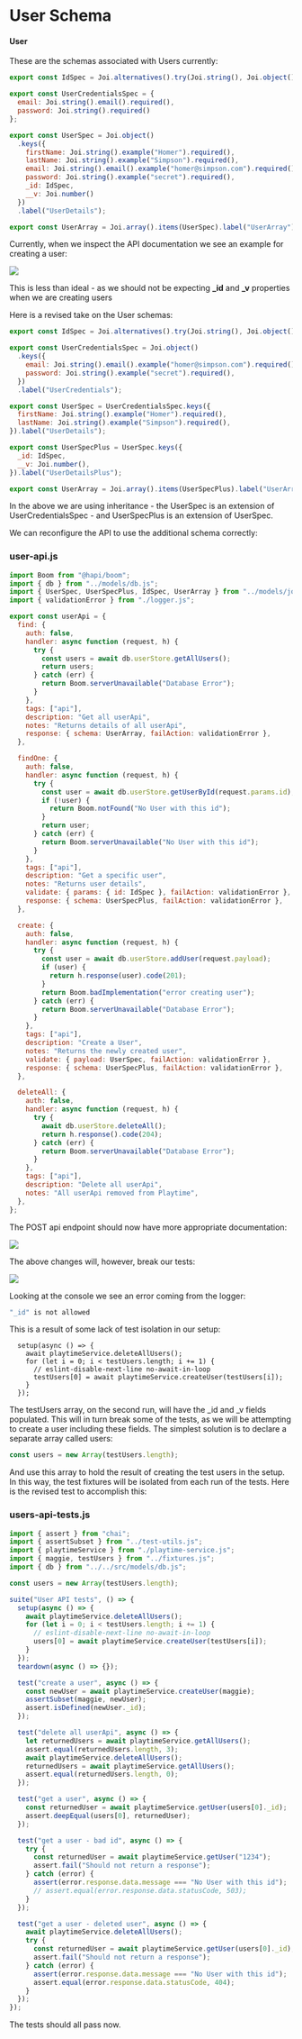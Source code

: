 # User Schema

#### User

These are the schemas associated with Users currently:

~~~javascript
export const IdSpec = Joi.alternatives().try(Joi.string(), Joi.object()).description("a valid ID");

export const UserCredentialsSpec = {
  email: Joi.string().email().required(),
  password: Joi.string().required()
};

export const UserSpec = Joi.object()
  .keys({
    firstName: Joi.string().example("Homer").required(),
    lastName: Joi.string().example("Simpson").required(),
    email: Joi.string().email().example("homer@simpson.com").required(),
    password: Joi.string().example("secret").required(),
    _id: IdSpec,
    __v: Joi.number()
  })
  .label("UserDetails");

export const UserArray = Joi.array().items(UserSpec).label("UserArray");
~~~

Currently, when we inspect the API documentation we see an example for creating a user:

![](img/01.png)

This is less than ideal - as we should not be expecting **_id** and **_v** properties when we are creating users

Here is a revised take on the User schemas:

~~~javascript
export const IdSpec = Joi.alternatives().try(Joi.string(), Joi.object()).description("a valid ID");

export const UserCredentialsSpec = Joi.object()
  .keys({
    email: Joi.string().email().example("homer@simpson.com").required(),
    password: Joi.string().example("secret").required(),
  })
  .label("UserCredentials");

export const UserSpec = UserCredentialsSpec.keys({
  firstName: Joi.string().example("Homer").required(),
  lastName: Joi.string().example("Simpson").required(),
}).label("UserDetails");

export const UserSpecPlus = UserSpec.keys({
  _id: IdSpec,
  __v: Joi.number(),
}).label("UserDetailsPlus");

export const UserArray = Joi.array().items(UserSpecPlus).label("UserArray");
~~~

In the above we are using inheritance - the UserSpec is an extension of UserCredentialsSpec - and UserSpecPlus is an extension of UserSpec.

We can reconfigure the API to use the additional schema correctly:

### user-api.js

~~~javascript
import Boom from "@hapi/boom";
import { db } from "../models/db.js";
import { UserSpec, UserSpecPlus, IdSpec, UserArray } from "../models/joi-schemas.js";
import { validationError } from "./logger.js";

export const userApi = {
  find: {
    auth: false,
    handler: async function (request, h) {
      try {
        const users = await db.userStore.getAllUsers();
        return users;
      } catch (err) {
        return Boom.serverUnavailable("Database Error");
      }
    },
    tags: ["api"],
    description: "Get all userApi",
    notes: "Returns details of all userApi",
    response: { schema: UserArray, failAction: validationError },
  },

  findOne: {
    auth: false,
    handler: async function (request, h) {
      try {
        const user = await db.userStore.getUserById(request.params.id);
        if (!user) {
          return Boom.notFound("No User with this id");
        }
        return user;
      } catch (err) {
        return Boom.serverUnavailable("No User with this id");
      }
    },
    tags: ["api"],
    description: "Get a specific user",
    notes: "Returns user details",
    validate: { params: { id: IdSpec }, failAction: validationError },
    response: { schema: UserSpecPlus, failAction: validationError },
  },

  create: {
    auth: false,
    handler: async function (request, h) {
      try {
        const user = await db.userStore.addUser(request.payload);
        if (user) {
          return h.response(user).code(201);
        }
        return Boom.badImplementation("error creating user");
      } catch (err) {
        return Boom.serverUnavailable("Database Error");
      }
    },
    tags: ["api"],
    description: "Create a User",
    notes: "Returns the newly created user",
    validate: { payload: UserSpec, failAction: validationError },
    response: { schema: UserSpecPlus, failAction: validationError },
  },

  deleteAll: {
    auth: false,
    handler: async function (request, h) {
      try {
        await db.userStore.deleteAll();
        return h.response().code(204);
      } catch (err) {
        return Boom.serverUnavailable("Database Error");
      }
    },
    tags: ["api"],
    description: "Delete all userApi",
    notes: "All userApi removed from Playtime",
  },
};
~~~

The POST api endpoint should now have more appropriate documentation:

![](img/02.png)

The above changes will, however, break our tests:

![](img/03.png)

Looking at the console we see an error coming from the logger:

~~~bash
"_id" is not allowed
~~~

This is a result of some lack of test isolation in our setup:

~~~javasc
  setup(async () => {
    await playtimeService.deleteAllUsers();
    for (let i = 0; i < testUsers.length; i += 1) {
      // eslint-disable-next-line no-await-in-loop
      testUsers[0] = await playtimeService.createUser(testUsers[i]);
    }
  });
~~~

The testUsers array, on the second run, will have the _id and _v fields populated. This will in turn break some of the tests, as we will be attempting to create a user including these fields. The simplest solution is to declare a separate array called users:

~~~javascript
const users = new Array(testUsers.length);
~~~

And use this array to hold the result of creating the test users in the setup. In this way, the test fixtures will be isolated from each run of the tests. Here is the revised test to accomplish this:

### users-api-tests.js

~~~javascript
import { assert } from "chai";
import { assertSubset } from "../test-utils.js";
import { playtimeService } from "./playtime-service.js";
import { maggie, testUsers } from "../fixtures.js";
import { db } from "../../src/models/db.js";

const users = new Array(testUsers.length);

suite("User API tests", () => {
  setup(async () => {
    await playtimeService.deleteAllUsers();
    for (let i = 0; i < testUsers.length; i += 1) {
      // eslint-disable-next-line no-await-in-loop
      users[0] = await playtimeService.createUser(testUsers[i]);
    }
  });
  teardown(async () => {});

  test("create a user", async () => {
    const newUser = await playtimeService.createUser(maggie);
    assertSubset(maggie, newUser);
    assert.isDefined(newUser._id);
  });

  test("delete all userApi", async () => {
    let returnedUsers = await playtimeService.getAllUsers();
    assert.equal(returnedUsers.length, 3);
    await playtimeService.deleteAllUsers();
    returnedUsers = await playtimeService.getAllUsers();
    assert.equal(returnedUsers.length, 0);
  });

  test("get a user", async () => {
    const returnedUser = await playtimeService.getUser(users[0]._id);
    assert.deepEqual(users[0], returnedUser);
  });

  test("get a user - bad id", async () => {
    try {
      const returnedUser = await playtimeService.getUser("1234");
      assert.fail("Should not return a response");
    } catch (error) {
      assert(error.response.data.message === "No User with this id");
      // assert.equal(error.response.data.statusCode, 503);
    }
  });

  test("get a user - deleted user", async () => {
    await playtimeService.deleteAllUsers();
    try {
      const returnedUser = await playtimeService.getUser(users[0]._id);
      assert.fail("Should not return a response");
    } catch (error) {
      assert(error.response.data.message === "No User with this id");
      assert.equal(error.response.data.statusCode, 404);
    }
  });
});
~~~

The tests should all pass now.
